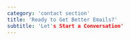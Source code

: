 ```yaml
---
category: 'contact section'
title: 'Ready to Get Better Emails?'
subtitle: 'Let's Start a Conversation'
---
```

